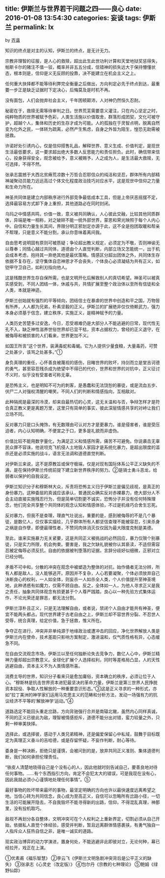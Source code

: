 title: 伊斯兰与世界若干问题之四——良心
date: 2016-01-08 13:54:30
categories: 妄谈
tags: 伊斯兰
permalink: lx
---
by [齐谐](http://caute.net/about/)

知识的终点是对主的认知，伊斯兰的终点，是无计无力。

宗教非理智的征服，是人心的救赎，超出此生此世功利计算和天堂地狱奖惩得失，帕斯卡尔的赌注不值一驳，概率并非五五分成，信错神的损失远大于保持懵懂状态，根本则是，信仰是义无反顾的投靠，决不能建立在机会主义之上。
<!--more-->

任何重大抉择都不能等待利弊完全衡量之后做出，方向判定必先于终点到达，最重要一步正是缺乏证据时下定决心，后悔莫及是时机不再。

没有面包，人们会抛弃社会主义，千年困顿颠沛，人对神仍然恒久忍耐。

秘密在于，救赎无需等待审判之日。世界荒芜需要意义灌注，只在内心坚定之时，纯粹物质的世界被赋予色彩，人类生活施以价值取舍，群落形成团契，文化可被守护，超越个人，集体和历史的生存才成为可能。人的孤独在于灵智点明，脱离自然变为化外之民，一体转为疏离，必然产生焦虑，自身之外皆为陌生，惶恐无助需被拯救。

许诺好处引诱内心，仅是信仰搭售礼品，解释世界、意义生成、价值判定，是现世生活最低要求，这一要求超出绝大多数人反思能力和责任担负。此时，确信带来信心，投身获得安全，观念被给予，意义被赐予，人之成为人，是生活最大救赎，无可选择，不得不然。

张承志震撼于大西北贫瘠荒凉数十万哲合忍耶信众的纯洁和坚忍，群体所有内部精神凝聚动员能力远远高过个体文化程度政治技巧对应水平，这是现世中信仰之力量和生命力所在。

神圣共同体是建立内部秩序进行外部竞争最低成本工具，但是上帝厌恶摇摆不定，选择最容易方式卸下身上重担，其他道路必在同时封闭。

乌玛之中情感共鸣，价值一致，意义被共同确认，人心彼此交融，比较其他同质群体，异端是唯一相称，对之破碎不能一统外部世界，蒙恩和荣光映照于每个人内心中。自信和力量生长其间，界限分明正邪划定亦源于此，这不全是抱团取暖和帮亲不帮理，只是意义不能分割，承认你意味着离间我。

自由思考说明固有原则可被质疑；争论超出教义规定，必须定为不敬，否则神谕无以尊奉；同情心越过共同体，道德由个人直觉判断，内部立场又怎能统一，出于机会成本考虑，抱持其一弃绝其他是最优策略。情感区分超出团体之外，共同体生存依据不复存在，坚守集体自恋神恩才不会丧失，个体良心必须凝结为共有正义，如铠甲守卫自己，如利刃指向他人。

这是残酷世界生存自保所需，也是文明开化后解救别人的真切希望。神圣可以被真实感受到，不同人团结一体，休戚与共，共情扩展至整个政治体以至所有信徒和全人类，本就是神迹。

伊斯兰创始就有强烈的平等倾向，团结信士在暴虐的世界中创造和平之国，万物皆有所养，人人都为兄弟，朴素坚毅的正义。伊斯兰的扩展绝非仅仅倚赖武力，强力本身必须基于信念，建立秩序，实施正义，是精神赋予的力量。

人类历史苦楚多过安逸，今日，忍受艰难仍是大部分人不能逃避的日常，现代性无孔不入，缺乏神性滋养世俗世界却已显干枯，资本占据权力，曾经的正义退守，在被侮辱和被损害的人们看来，世界更加不义。

如国王所言“这个世界，装满毒蛇和毒蝎。它为人提供少量食粮，大量毒药，可赞之处甚少，该骂之处甚多。”①

身负真理的重任，心怀善良被蔑视的感伤，目睹世界的败坏，持剑而立是堂吉诃德的勇气，甚至容忍残杀成为绝望中不得已的代价，世界和世界的对抗中，正义征讨不义时，似乎没有受害者可称无辜。

是恐怖主义，也是明知不可为的刺客，是愚蠢和无法饶恕的暴徒，或是流血五步、伏尸二人对强权清醒的嘲笑。不同人们的判断和情感指向，互相敌对。

此种隔阂是最深的冷漠，却来自最热切的心灵，这无关温和与否，争辩怎样才是符合真正教义更是离题万里，这里只有简单的事实，彼此深层情感共享的对峙让我们立场不同。

反对暴力只是口头掩饰，有无数理由可认对方才是更暴力。谁是侵害者，谁是受压迫者，内心认知明确，不便宣之于口，更多是礼貌而非虚伪。

价值比较不能用数字量化，为满足正义和情感所需，痛苦不可避免。你说袭击无辜民众罪不容诛，他说坦克飞机侵人土地毁人家园才是系统化暴力，是超出限度的滥杀还是必须实施的战斗，语言无法调和道德直觉判断。

对伊斯兰来说，这不是原教旨或保守极端，仅是对现有国际体系公平正义缺失的不满，是在保持伊斯兰传统前提下建立新世界秩序的努力。②是骑士勇斗恶龙，给弱者以保护的自我设定。

伊斯兰知识分子和穆斯林大众，斥责将恐怖主义归于伊斯兰是偏见歧视，是真正的身份暴力。这种委屈的真诚应该承认，普通民众确实反对赤裸暴力，绝大部分人不会主动直接实施残忍行为，但是简单切割更不诚实，恐怖分子并没有任何特殊理念，他们完全共享整个共同体的观念认知和情感体验，不过是机缘巧合舍生忘死。

反对暴力，但我不是查理，理直气壮说出，重要的是，感到被侮辱的不是几个暴徒，是数亿人，仅仅事实描绘，几乎群体所有人都坚信查理不能被容忍，引来杀身之祸是自作孽，即便最理性者，不赞同肉体消灭仅仅因为最大限度克制是美德。

至此，谁来实施暴力无关紧要，这是共同正义被挑战的必然回应，暴力仅限个别暴徒，只是实力所限，机会拘束。要害是，我之欠缺礼貌被你认其亵渎，不适但需容忍被定侮辱必须反抗，自由的依据被判堕落的证据，言辞分歧好似细微，正邪对立已经分明。

矛盾不可中和，分散的冲突在观念中被塑造为整体的对抗，始作俑者无法分辨，所有人都是敌人，没人能够逃开。原因并不复杂，人心若要凝聚，个体必须放弃自己决断良心的权利，一人如全体，则妄杀一人如杀全人类，个人价值提升至神圣境地，此种诱惑有如魔力，仅需不顾自由。反之，全体如一人，为他人寻求正义是我之责任，抽象共同体观念有损更甚于个人尊严践踏，良心以一种先验方式集体运作，不论光荣还是罪恶，都无法分割。

伊斯兰淳朴且正义，只是无法理解自由，或者说，禁闭个人自由才能共有神圣，便宜不能两头都占。现代世界建于古老自由之上，伊斯兰却不容世界分裂、不忍世人受辱，统合真理，给定价值，急于拯救，惟义所在。

争夺正在进行，冲突并非单纯源于地缘政治或遭冲击的回应，净化世界解放人类是伊斯兰内在使命，技术差距只影响方案制定，激进温和，仅气质性格有异，心态缓急不同。

在自由交流观念市场，伊斯兰以至任何独断论失去竞争力，数亿人心中，伊斯兰精神力量却超出宗教意义。全球化扩展个人选择权利，同时等差格局凸显，人的天性逃避自由，资本主义不为人类情感所喜。

消费主导的世界，知识分子看来只是愈加庸俗，资本确立的秩序，必须让位于人心。“穆斯林是抗击世界资本进犯最坚决的革命力量，伊斯兰是第三世界人民挣脱资本奴役、争取人性解放的一种重要意识形态。”③这是正义寻求的一种形式，亦如“拉丁美洲的神学家们运用马克思主义的范畴和分析方法，发动一场强有力的抗议经济不平等的‘解放神学’运动。”④

道路选定不能回头重走岔路，方向背驰强行合并是南辕北辙，虽然内心同样真诚，不同的正义已彼此为敌，理智被情感拒斥，道德不能分出对错，蛮力较量之外，只剩一种审美抉择。

选择此，或选择彼，感动于人类兄弟精神，还是偏爱保留心中私域，鼓舞于目标既定为真理正义奋斗的吉哈德，或是存留怀疑，不妄作判断，耐心等待。

委身是一种决断，拒绝只是谨慎，会被问到的是，放弃共同正义准则、集体道德判断，我们如何承担伦理责任。

“铁皮人清楚地晓得自己是个没有心的人，因此他就时刻告诫自己，要善良地对待任何事物。……有个东西指引方向，肯定不会犯太大的错误，可是我现在没有心，因此我就必须小心谨慎地处理任何事情”。⑤

最好事物的败坏带来最坏的事物，最坚定明确的方向也许以最快速度远离希望之地。当信心转为共同信念，良心成为至高正义，自信可以忽略所有岔路小径，一切生活的可能展开隐去，不自我毁坏不能寻得新的出路，信仰，不得混乱真理，神那里，没有投机取巧。

敌视不再划分各自整体，文明冲突可在个人权利之上重新界定，切割必须从自己开始，依据私人直觉个体经验，感受并判断，暂且远离群体情感裹挟，有勇气独自一人指斥众人狂热自信之非，是唯一诚实的道路。

现实政治博弈的动力学演进，置身何处，不能逃避非此即彼对立，无论何种，幕已经拉开，戏正在上演。

①优素甫《福乐智慧》
②李云飞《伊斯兰文明急剧冲突背后是公平正义的缺失》
③张承志《心灵史（改定版）》
④包尔丹《宗教的七种理论》
⑤鲍姆《绿野仙踪》